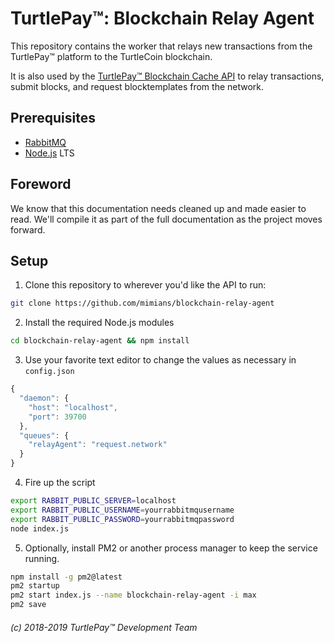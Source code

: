 # TurtlePay™: Blockchain Relay Agent

This repository contains the worker that relays new transactions from the TurtlePay™ platform to the TurtleCoin blockchain.

It is also used by the [TurtlePay™ Blockchain Cache API](https://github.com/TurtlePay/blockchain-cache-api) to relay transactions, submit blocks, and request blocktemplates from the network.

## Prerequisites

* [RabbitMQ](https://www.rabbitmq.com/)
* [Node.js](https://nodejs.org/) LTS

## Foreword

We know that this documentation needs cleaned up and made easier to read. We'll compile it as part of the full documentation as the project moves forward.

## Setup

1) Clone this repository to wherever you'd like the API to run:

```bash
git clone https://github.com/mimians/blockchain-relay-agent
```

2) Install the required Node.js modules

```bash
cd blockchain-relay-agent && npm install
```

3) Use your favorite text editor to change the values as necessary in `config.json`

```javascript
{
  "daemon": {
    "host": "localhost",
    "port": 39700
  },
  "queues": {
    "relayAgent": "request.network"
  }
}
```

4) Fire up the script

```bash
export RABBIT_PUBLIC_SERVER=localhost
export RABBIT_PUBLIC_USERNAME=yourrabbitmqusername
export RABBIT_PUBLIC_PASSWORD=yourrabbitmqpassword
node index.js
```

5) Optionally, install PM2 or another process manager to keep the service running.

```bash
npm install -g pm2@latest
pm2 startup
pm2 start index.js --name blockchain-relay-agent -i max
pm2 save
```

###### (c) 2018-2019 TurtlePay™ Development Team
